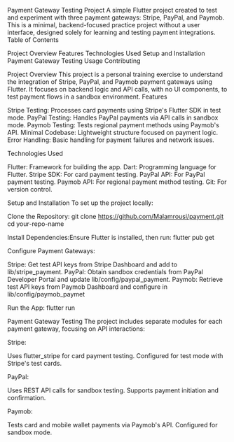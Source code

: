 Payment Gateway Testing Project
A simple Flutter project created to test and experiment with three payment gateways: Stripe, PayPal, and Paymob. This is a minimal, backend-focused practice project without a user interface, designed solely for learning and testing payment integrations.
Table of Contents

Project Overview
Features
Technologies Used
Setup and Installation
Payment Gateway Testing
Usage
Contributing

Project Overview
This project is a personal training exercise to understand the integration of Stripe, PayPal, and Paymob payment gateways using Flutter. It focuses on backend logic and API calls, with no UI components, to test payment flows in a sandbox environment.
Features

Stripe Testing: Processes card payments using Stripe's Flutter SDK in test mode.
PayPal Testing: Handles PayPal payments via API calls in sandbox mode.
Paymob Testing: Tests regional payment methods using Paymob's API.
Minimal Codebase: Lightweight structure focused on payment logic.
Error Handling: Basic handling for payment failures and network issues.

Technologies Used

Flutter: Framework for building the app.
Dart: Programming language for Flutter.
Stripe SDK: For card payment testing.
PayPal API: For PayPal payment testing.
Paymob API: For regional payment method testing.
Git: For version control.

Setup and Installation
To set up the project locally:

Clone the Repository:
git clone https://github.com/Malamrousi/payment.git
cd your-repo-name


Install Dependencies:Ensure Flutter is installed, then run:
flutter pub get


Configure Payment Gateways:

Stripe: Get test API keys from Stripe Dashboard and add to lib/stripe_payment.
PayPal: Obtain sandbox credentials from PayPal Developer Portal and update lib/config/paypal_payment.
Paymob: Retrieve test API keys from Paymob Dashboard and configure in lib/config/paymob_paymet


Run the App:
flutter run



Payment Gateway Testing
The project includes separate modules for each payment gateway, focusing on API interactions:

Stripe:

Uses flutter_stripe for card payment testing.
Configured for test mode with Stripe's test cards.


PayPal:

Uses REST API calls for sandbox testing.
Supports payment initiation and confirmation.


Paymob:

Tests card and mobile wallet payments via Paymob's API.
Configured for sandbox mode.
